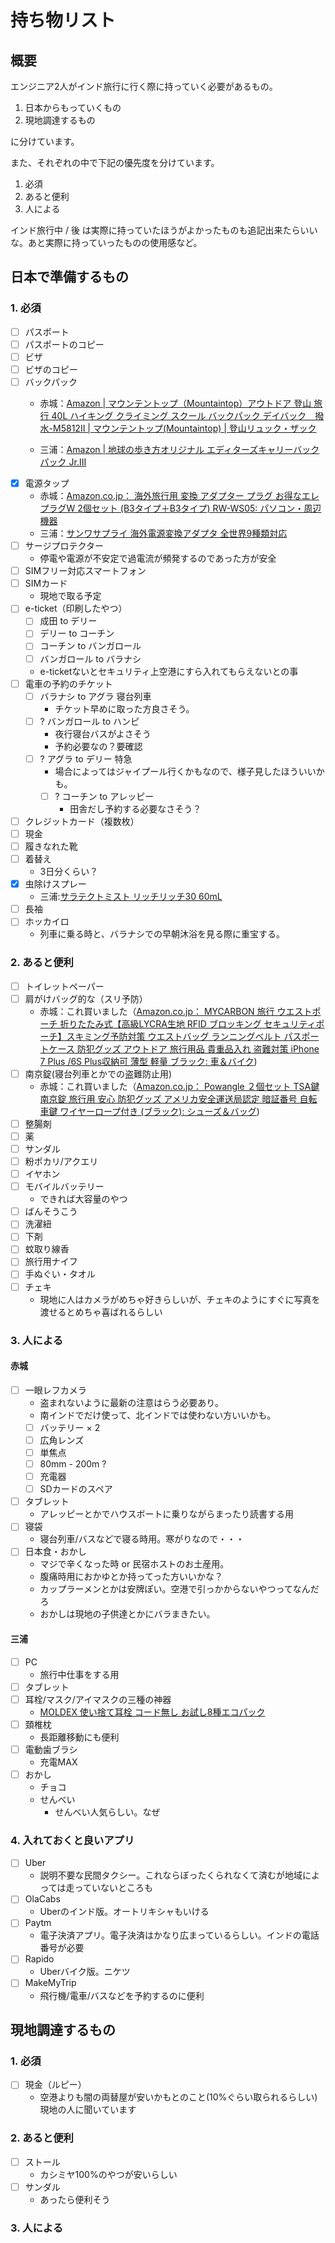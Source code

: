 # 持ち物リスト
## 概要
エンジニア2人がインド旅行に行く際に持っていく必要があるもの。

1. 日本からもっていくもの
2. 現地調達するもの

に分けています。

また、それぞれの中で下記の優先度を分けています。
1. 必須
2. あると便利
3. 人による

インド旅行中 / 後 は実際に持っていたほうがよかったものも追記出来たらいいな。あと実際に持っていったものの使用感など。

## 日本で準備するもの
### 1. 必須
- [ ] パスポート
- [ ] パスポートのコピー
- [ ] ビザ
- [ ] ビザのコピー
- [ ] バックパック
  * 赤城：[Amazon | マウンテントップ（Mountaintop）アウトドア 登山 旅行 40L ハイキング クライミング スクール バックパック デイバック　撥水-M5812II | マウンテントップ(Mountaintop) | 登山リュック・ザック](https://www.amazon.co.jp/gp/product/B01AJVMQSI/ref=oh_aui_detailpage_o01_s01?ie=UTF8&psc=1)

  * 三浦：[Amazon | 地球の歩き方オリジナル エディターズキャリーバックパック Jr.III](http://amzn.to/2BeVuYz)
- [x] 電源タップ
  * 赤城：[Amazon.co.jp： 海外旅行用 変換 アダプター プラグ お得なエレプラグW 2個セット (B3タイプ＋B3タイプ) RW-WS05: パソコン・周辺機器](https://www.amazon.co.jp/gp/product/B01N8RDRCB/ref=oh_aui_detailpage_o01_s00?ie=UTF8&psc=1)
  * 三浦：[サンワサプライ 海外電源変換アダプタ 全世界9種類対応](http://amzn.to/2BMfFyi)
- [ ] サージプロテクター
  * 停電や電源が不安定で過電流が頻発するのであった方が安全
- [ ] SIMフリー対応スマートフォン
- [ ] SIMカード
  * 現地で取る予定
- [ ] e-ticket（印刷したやつ）
  * [ ] 成田 to デリー
  * [ ] デリー to コーチン
  * [ ] コーチン to バンガロール
  * [ ] バンガロール to バラナシ
  * e-ticketないとセキュリティ上空港にすら入れてもらえないとの事
- [ ] 電車の予約のチケット
  * [ ] バラナシ to アグラ 寝台列車
     - チケット早めに取った方良さそう。
  * [ ] ? バンガロール to ハンピ
    - 夜行寝台バスがよさそう
    - 予約必要なの？要確認
  * [ ] ? アグラ to デリー 特急
    - 場合によってはジャイプール行くかもなので、様子見したほういいかも。
    - [ ] ? コーチン to アレッピー
       * 田舎だし予約する必要なさそう？
- [ ] クレジットカード（複数枚）
- [ ] 現金
- [ ] 履きなれた靴
- [ ] 着替え
  * 3日分くらい？
- [x] 虫除けスプレー
  * 三浦:[サラテクトミスト リッチリッチ30 60mL](http://amzn.to/2nP5UGe)
- [ ] 長袖
- [ ] ホッカイロ
  * 列車に乗る時と、バラナシでの早朝沐浴を見る際に重宝する。


### 2. あると便利
- [ ] トイレットペーパー
- [ ] 肩がけバッグ的な（スリ予防）
  * 赤城：これ買いました（[Amazon.co.jp： MYCARBON 旅行 ウエストポーチ 折りたたみ式【高級LYCRA生地 RFID ブロッキング セキュリティポーチ】スキミング予防対策 ウエストバッグ ランニングベルト パスポートケース 防犯グッズ アウトドア 旅行用品 貴重品入れ 盗難対策 iPhone 7 Plus /6S Plus収納可 薄型 軽量 ブラック: 車＆バイク](https://www.amazon.co.jp/gp/product/B06XKCYFYQ/ref=oh_aui_detailpage_o01_s00?ie=UTF8&psc=1))
- [ ] 南京錠(寝台列車とかでの盗難防止用)
  * 赤城：これ買いました（[Amazon.co.jp： Powangle ２個セット TSA鍵 南京錠 旅行用 安心 防犯グッズ アメリカ安全運送局認定 暗証番号 自転車鍵 ワイヤーロープ付き (ブラック): シューズ＆バッグ](https://www.amazon.co.jp/gp/product/B0761TXXRM/ref=oh_aui_detailpage_o01_s00?ie=UTF8&psc=1))
- [ ] 整腸剤
- [ ] 薬
- [ ] サンダル
- [ ] 粉ポカリ/アクエリ
- [ ] イヤホン
- [ ] モバイルバッテリー
  * できれば大容量のやつ
- [ ] ばんそうこう
- [ ] 洗濯紐
- [ ] 下剤
- [ ] 蚊取り線香
- [ ] 旅行用ナイフ
- [ ] 手ぬぐい・タオル
- [ ] チェキ
  * 現地に人はカメラがめちゃ好きらしいが、チェキのようにすぐに写真を渡せるとめちゃ喜ばれるらしい

### 3. 人による
#### 赤城
- [ ] 一眼レフカメラ
  * 盗まれないように最新の注意はらう必要あり。
  * 南インドでだけ使って、北インドでは使わない方いいかも。
  * [ ] バッテリー × 2
  * [ ] 広角レンズ
  * [ ] 単焦点
  * [ ] 80mm - 200m ?
  * [ ] 充電器
  * [ ] SDカードのスペア
- [ ] タブレット
  * アレッピーとかでハウスボートに乗りながらまったり読書する用
- [ ] 寝袋
  * 寝台列車/バスなどで寝る時用。寒がりなので・・・
- [ ] 日本食・おかし
  * マジで辛くなった時 or 民宿ホストのお土産用。
  * 腹痛時用におかゆとか持ってった方いいかな？
  * カップラーメンとかは安牌ぽい。空港で引っかからないやつってなんだろ
  * おかしは現地の子供達とかにバラまきたい。

#### 三浦
- [ ] PC
  * 旅行中仕事をする用
- [ ] タブレット
- [ ] 耳栓/マスク/アイマスクの三種の神器
  * [MOLDEX 使い捨て耳栓 コード無し お試し8種エコパック](http://amzn.to/2ELc5TO)
- [ ] 頚椎枕
  * 長距離移動にも便利
- [ ] 電動歯ブラシ
  * 充電MAX
- [ ] おかし
  * チョコ
  * せんべい
    - せんべい人気らしい。なぜ

### 4. 入れておくと良いアプリ
- [ ] Uber
  * 説明不要な民間タクシー。これならぼったくられなくて済むが地域によっては走っていないところも
- [ ] OlaCabs
  * Uberのインド版。オートリキシャもいける
- [ ] Paytm
  * 電子決済アプリ。電子決済はかなり広まっているらしい。インドの電話番号が必要
- [ ] Rapido
  * Uberバイク版。ニケツ
- [ ] MakeMyTrip
  * 飛行機/電車/バスなどを予約するのに便利

## 現地調達するもの
### 1. 必須
- [ ] 現金（ルピー）
  * 空港よりも闇の両替屋が安いかもとのこと(10%ぐらい取られるらしい)現地の人に聞いています

### 2. あると便利
- [ ] ストール
  *  カシミヤ100%のやつが安いらしい
- [ ] サンダル
  * あったら便利そう

### 3. 人による

